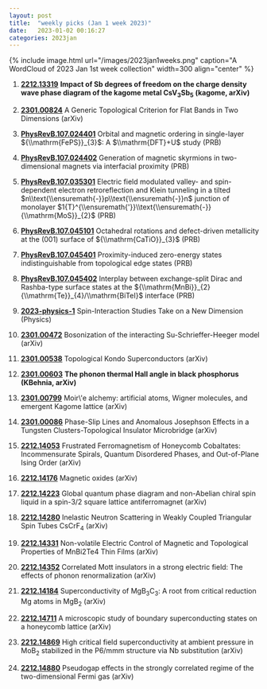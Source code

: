 ```yaml
---
layout: post
title:  "weekly picks (Jan 1 week 2023)"
date:   2023-01-02 00:16:27
categories: 2023jan
---
```


{% include image.html url="/images/2023jan1weeks.png" caption="A WordCloud of 2023 Jan 1st week collection" width=300 align="center" %}



1. **[2212.13319](http://arxiv.org/abs/2212.13319)** **Impact of Sb degrees of freedom on the charge density wave phase diagram of the kagome metal CsV$_3$Sb$_5$ (kagome, arXiv)**

1. **[2301.00824](http://arxiv.org/abs/2301.00824)** A Generic Topological Criterion for Flat Bands in Two Dimensions (arXiv)




1. **[PhysRevB.107.024401](https://link.aps.org/doi/10.1103/PhysRevB.107.024401)** Orbital and magnetic ordering in single-layer ${\\mathrm{FePS}}_{3}$: A $\\mathrm{DFT}+U$ study (PRB)

1. **[PhysRevB.107.024402](https://link.aps.org/doi/10.1103/PhysRevB.107.024402)** Generation of magnetic skyrmions in two-dimensional magnets via interfacial proximity (PRB)

1. **[PhysRevB.107.035301](https://link.aps.org/doi/10.1103/PhysRevB.107.035301)** Electric field modulated valley- and spin-dependent electron retroreflection and Klein tunneling in a tilted $n\\text{\\ensuremath{-}}p\\text{\\ensuremath{-}}n$ junction of monolayer $1{T}^{\\ensuremath{'}}\\text{\\ensuremath{-}}{\\mathrm{MoS}}_{2}$ (PRB)

1. **[PhysRevB.107.045101](https://link.aps.org/doi/10.1103/PhysRevB.107.045101)** Octahedral rotations and defect-driven metallicity at the (001) surface of ${\\mathrm{CaTiO}}_{3}$ (PRB)

1. **[PhysRevB.107.045401](https://link.aps.org/doi/10.1103/PhysRevB.107.045401)** Proximity-induced zero-energy states indistinguishable from topological edge states (PRB)

1. **[PhysRevB.107.045402](https://link.aps.org/doi/10.1103/PhysRevB.107.045402)** Interplay between exchange-split Dirac and Rashba-type surface states at the ${\\mathrm{MnBi}}_{2}{\\mathrm{Te}}_{4}/\\mathrm{BiTeI}$ interface (PRB)

1. **[2023-physics-1](https://physics.aps.org/articles/v16/1)** Spin-Interaction Studies Take on a New Dimension (Physics)




1. **[2301.00472](http://arxiv.org/abs/2301.00472)** Bosonization of the interacting Su-Schrieffer-Heeger model (arXiv)

1. **[2301.00538](http://arxiv.org/abs/2301.00538)** Topological Kondo Superconductors (arXiv)

1. **[2301.00603](http://arxiv.org/abs/2301.00603)** **The phonon thermal Hall angle in black phosphorus (KBehnia, arXiv)**

1. **[2301.00799](http://arxiv.org/abs/2301.00799)** Moir\\'e alchemy: artificial atoms, Wigner molecules, and emergent Kagome lattice (arXiv)

1. **[2301.00086](http://arxiv.org/abs/2301.00086)** Phase-Slip Lines and Anomalous Josephson Effects in a Tungsten Clusters-Topological Insulator Microbridge (arXiv)



1. **[2212.14053](http://arxiv.org/abs/2212.14053)** Frustrated Ferromagnetism of Honeycomb Cobaltates: Incommensurate Spirals, Quantum Disordered Phases, and Out-of-Plane Ising Order (arXiv)

1. **[2212.14176](http://arxiv.org/abs/2212.14176)** Magnetic oxides (arXiv)

1. **[2212.14223](http://arxiv.org/abs/2212.14223)** Global quantum phase diagram and non-Abelian chiral spin liquid in a spin-3/2 square lattice antiferromagnet (arXiv)

1. **[2212.14280](http://arxiv.org/abs/2212.14280)** Inelastic Neutron Scattering in Weakly Coupled Triangular Spin Tubes CsCrF$_4$ (arXiv)

1. **[2212.14331](http://arxiv.org/abs/2212.14331)** Non-volatile Electric Control of Magnetic and Topological Properties of MnBi2Te4 Thin Films (arXiv)

1. **[2212.14352](http://arxiv.org/abs/2212.14352)** Correlated Mott insulators in a strong electric field: The effects of phonon renormalization (arXiv)

1. **[2212.14184](http://arxiv.org/abs/2212.14184)** Superconductivity of MgB$_3$C$_3$: A root from critical reduction Mg atoms in MgB$_2$ (arXiv)

1. **[2212.14711](http://arxiv.org/abs/2212.14711)** A microscopic study of boundary superconducting states on a honeycomb lattice (arXiv)

1. **[2212.14869](http://arxiv.org/abs/2212.14869)** High critical field superconductivity at ambient pressure in MoB$_2$ stabilized in the P6/mmm structure via Nb substitution (arXiv)

1. **[2212.14880](http://arxiv.org/abs/2212.14880)** Pseudogap effects in the strongly correlated regime of the two-dimensional Fermi gas (arXiv)
